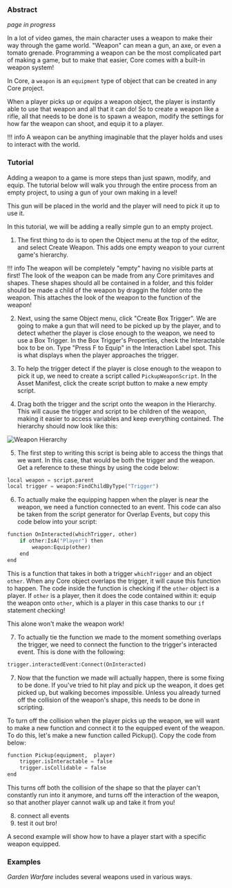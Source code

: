 ### Abstract

*page in progress*

In a lot of video games, the main character uses a weapon to make their way through the game world. "Weapon" can mean a gun, an axe, or even a tomato grenade. 
Programming a weapon can be the most complicated part of making a game, but to make that easier, Core comes with a built-in weapon system!

In Core, a `weapon` is an `equipment` type of object that can be created in any Core project. 

When a player picks up or *equips* a weapon object, the player is instantly able to use that weapon and all that it can do! 
So to create a weapon like a rifle, all that needs to be done is to spawn a weapon, modify the settings for how far the weapon can shoot, and equip it to a player.

!!! info
    A weapon can be anything imaginable that the player holds and uses to interact with the world.

### Tutorial

Adding a weapon to a game is more steps than just spawn, modify, and equip. The tutorial below will walk you through the entire process from an empty project, to using a gun of your own making in a level!

This gun will be placed in the world and the player will need to pick it up to use it.

In this tutorial, we will be adding a really simple gun to an empty project.

1. The first thing to do is to open the Object menu at the top of the editor, and select Create Weapon. This adds one empty weapon to your current game's hierarchy. 

!!! info
    The weapon will be completely "empty" having no visible parts at first! The look of the weapon can be made from any Core primitaves and shapes. These shapes should all be contained in a folder, and this folder should be made a child of the weapon by draggin the folder onto the weapon. This attaches the look of the weapon to the function of the weapon! 

2. Next, using the same Object menu, click "Create Box Trigger". We are going to make a gun that will need to be picked up by the player, and to detect whether the player is close enough to the weapon, we need to use a Box Trigger. In the Box Trigger's Properties, check the Interactable box to be on. Type "Press F to Equip" in the Interaction Label spot. This is what displays when the player approaches the trigger.

3. To help the trigger detect if the player is close enough to the weapon to pick it up, we need to create a script called `PickupWeaponScript`. In the Asset Manifest, click the create script button to make a new empty script.

4. Drag both the trigger and the script onto the weapon in the Hierarchy. This will cause the trigger and script to be children of the weapon, making it easier to access variables and keep everything contained.
The hierarchy should now look like this:

![Weapon Hierarchy](/img/EditorManual/Weapons/hierarchy.png)

5. The first step to writing this script is being able to access the things that we want. In this case, that would be both the trigger and the weapon. Get a reference to these things by using the code below:

```python
local weapon = script.parent
local trigger = weapon:FindChildByType("Trigger")
```

6. To actually make the equipping happen when the player is near the weapon, we need a function connected to an event. This code can also be taken from the script generator for Overlap Events, but copy this code below into your script:

```python
function OnInteracted(whichTrigger, other)
	if other:IsA("Player") then
		weapon:Equip(other)
	end
end
```

This is a function that takes in both a trigger `whichTrigger` and an object `other`. When any Core object overlaps the trigger, it will cause this function to happen. 
The code inside the function is checking if the `other` object is a player. If `other` is a player, then it does the code contained within it: equip the weapon onto `other`, which is a player in this case thanks to our `if` statement checking!

This alone won't make the weapon work!

7. To actually tie the function we made to the moment something overlaps the trigger, we need to connect the function to the trigger's interacted event. This is done with the following:

```python
trigger.interactedEvent:Connect(OnInteracted)
```

7. Now that the function we made will actually happen, there is some fixing to be done. If you've tried to hit play and pick up the weapon, it does get picked up, but walking becomes impossible. Unless you already turned off the collision of the weapon's shape, this needs to be done in scripting.

To turn off the collision when the player picks up the weapon, we will want to make a new function and connect it to the equipped event of the weapon. To do this, let's make a new function called Pickup(). Copy the code from below:

```python
function Pickup(equipment,  player)
	trigger.isInteractable = false
	trigger.isCollidable = false
end
```
This turns off both the collision of the shape so that the player can't constantly run into it anymore, and turns off the interaction of the weapon, so that another player cannot walk up and take it from you!

8. connect all events
9. test it out bro!

A second example will show how to have a player start with a specific weapon equipped.

### Examples

*Garden Warfare* includes several weapons used in various ways. 
